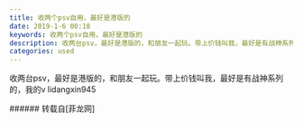 ```yaml
---
title: 收两个psv自用，最好是港版的
date: 2019-1-6 00:18
keywords: 收两个psv自用，最好是港版的
description: 收两台psv，最好是港版的，和朋友一起玩。带上价钱叫我，最好是有战神系列的，我的v lidangxin945
categories: used
---
```

<td class="t_f" id="postmessage_2623551">

收两台psv，最好是港版的，和朋友一起玩。带上价钱叫我，最好是有战神系列的，我的v lidangxin945<br/>
</td>
###### 转载自[菲龙网]